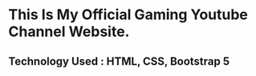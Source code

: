<h1>This Is My Official Gaming Youtube Channel Website.</h1>
<h2>Technology Used : HTML, CSS, Bootstrap 5</h2>

